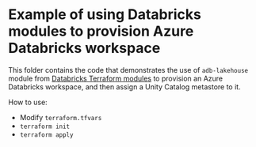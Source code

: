 # Example of using Databricks modules to provision Azure Databricks workspace

This folder contains the code that demonstrates the use of `adb-lakehouse` module from [Databricks Terraform modules](https://registry.terraform.io/modules/databricks/examples/databricks/latest) to provision an Azure Databricks workspace, and then assign a Unity Catalog metastore to it.

How to use:

* Modify `terraform.tfvars`
* `terraform init`
* `terraform apply`

